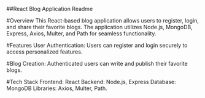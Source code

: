 ##React Blog Application Readme

#Overview
This React-based blog application allows users to register, login, and share their favorite blogs. The application utilizes Node.js, MongoDB, Express, Axios, Multer, and Path for seamless functionality.

#Features
User Authentication: Users can register and login securely to access personalized features.

#Blog Creation: Authenticated users can write and publish their favorite blogs.

#Tech Stack
Frontend: React
Backend: Node.js, Express
Database: MongoDB
Libraries: Axios, Multer, Path.
